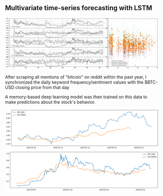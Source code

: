 ## Multivariate time-series forecasting with LSTM


![tsla](images/btc.png)


After scraping all mentions of "bitcoin" on reddit within the past year, I synchronized the daily keyword frequency/sentiment values with the \$BTC-USD closing price from that day


A memory-based deep learning model was then trained on this data to make predictions about the stock's behavior.

![btc](images/btc_prediction.png)  
![btc](images/btc_prediction2.png) 
